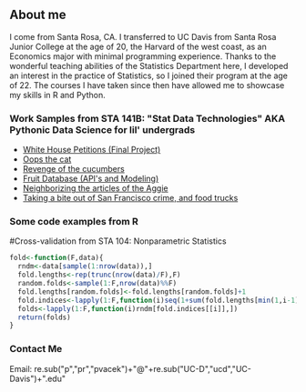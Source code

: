 ## About me

I come from Santa Rosa, CA. I transferred to UC Davis from Santa Rosa Junior College at the age of 20, the Harvard of the west coast, as an Economics major with minimal programming experience. Thanks to the wonderful teaching abilities of the Statistics Department here, I developed an interest in the practice of Statistics, so I joined their program at the age of 22. The courses I have taken since then have allowed me to showcase my skills in R and Python.

### Work Samples from STA 141B: "Stat Data Technologies" AKA Pythonic Data Science for lil' undergrads

<ul>
<li><a href="STA 141B/Project/STA 141B Final Project (Patrick).ipynb" title="Final Project">White House Petitions (Final Project)</a></li>
<li><a href="STA 141B/Assignment 2/assignment2.html" title="Numpy">Oops the cat</a></li>
<li><a href="STA 141B/Assignment 2/assignment3_PatrickVacek.ipynb" title="Pandas">Revenge of the cucumbers</a></li>
<li><a href="STA 141B/Assignment 2/assignment4_PatrickVacek.ipynb" title="API">Fruit Database (API's and Modeling)</a></li>
<li><a href="STA 141B/Assignment 2/assignment5_PatrickVacek.ipynb" title="Web Scraping / NLP">Neighborizing the articles of the Aggie</a></li>
<li><a href="STA 141B/Assignment 2/assignment6_PatrickVacek.ipynb" title="SQL / GIS">Taking a bite out of San Francisco crime, and food trucks</a></li>
</ul>

### Some code examples from R

#Cross-validation from STA 104: Nonparametric Statistics

```R
fold<-function(F,data){
  rndm<-data[sample(1:nrow(data)),]
  fold.lengths<-rep(trunc(nrow(data)/F),F)
  random.folds<-sample(1:F,nrow(data)%%F)
  fold.lengths[random.folds]<-fold.lengths[random.folds]+1
  fold.indices<-lapply(1:F,function(i)seq(1+sum(fold.lengths[min(1,i-1):(i-1)]),sum(fold.lengths[1:i])))
  folds<-lapply(1:F,function(i)rndm[fold.indices[[i]],])
  return(folds)
}
```

### Contact Me
Email: re.sub("p","pr","pvacek")+"@"+re.sub("UC-D","ucd","UC-Davis")+".edu"

